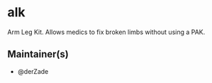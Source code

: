 # alk
Arm Leg Kit. Allows medics to fix broken limbs without using a PAK.

## Maintainer(s)
* @derZade
